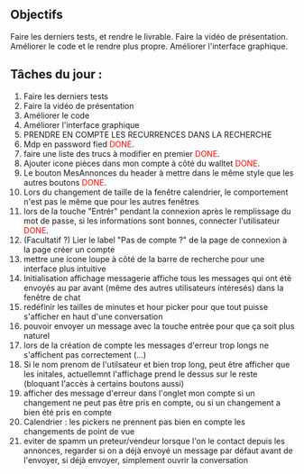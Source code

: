 ## Objectifs

Faire les derniers tests, et rendre le livrable.
Faire la vidéo de présentation.
Améliorer le code et le rendre plus propre.
Améliorer l'interface graphique.

## Tâches du jour :

1. Faire les derniers tests
2. Faire la vidéo de présentation
3. Améliorer le code
4. Améliorer l'interface graphique
5. PRENDRE EN COMPTE LES RECURRENCES DANS LA RECHERCHE 
6. Mdp en password fied <span style="color:red">DONE</span>.
7. faire une liste des trucs à modifier en premier <span style="color:red">DONE</span>.
8. Ajouter icone pièces dans mon compte à côté du walltet <span style="color:red">DONE</span>.
9. Le bouton MesAnnonces du header à mettre dans le même style que les autres boutons  <span style="color:red">DONE</span>.
10. Lors du changement de taille de la fenêtre calendrier, le comportement n'est pas le même que pour les autres fenêtres 
11. lors de la touche "Entrér" pendant la connexion après le remplissage du mot de passe, si les informations sont bonnes, connecter l'utilisateur <span style="color:red">DONE</span>.
12. (Facultatif ?) Lier le label "Pas de compte ?" de la page de connexion à la page créer un compte
13. mettre une icone loupe à côté de la barre de recherche pour une interface plus intuitive
14. Initialisation affichage messagerie affiche tous les messages qui ont été envoyés au par avant (même des autres utilisateurs intéresés) dans la fenêtre de chat
15. redéfinir les tailles de minutes et hour picker pour que tout puisse s'afficher en haut d'une conversation
16. pouvoir envoyer un message avec la touche entrée pour que ça soit plus naturel
17. lors de la création de compte les messages d'erreur trop longs ne s'affichent pas correctement (...)
18. Si le nom prenom de l'utilsateur et bien trop long, peut être afficher que les initales, actuellemnt l'affichage prend le dessus sur le reste (bloquant l'accès à certains boutons aussi)
19. afficher des message d'erreur dans l'onglet mon compte si un changement ne peut pas être pris en compte, ou si un changement a bien été pris en compte
20. Calendrier : les pickers ne prennent pas bien en compte les changements de point de vue
21. eviter de spamm un preteur/vendeur lorsque l'on le contact depuis les annonces, regarder si on a déjà envoyé un message par défaut avant de l'envoyer, si déjà envoyer, simplement ouvrir la conversation 